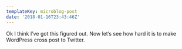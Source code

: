 ```yaml
---
templateKey: microblog-post
date: '2018-01-16T23:43:46Z'
---
```


Ok I think I’ve got this figured out. Now let’s see how hard it is to make WordPress cross post to Twitter.

